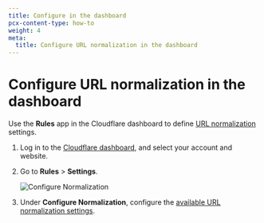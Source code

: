 ```yaml
---
title: Configure in the dashboard
pcx-content-type: how-to
weight: 4
meta:
  title: Configure URL normalization in the dashboard
---
```


# Configure URL normalization in the dashboard

Use the **Rules** app in the Cloudflare dashboard to define [URL normalization](/rules/normalization/) settings.

1.  Log in to the [Cloudflare dashboard](https://dash.cloudflare.com/), and select your account and website.

1.  Go to **Rules** > **Settings**.

    ![Configure Normalization](/rules/static/normalization/url-normalization-settings.png)

1.  Under **Configure Normalization**, configure the [available URL normalization settings](/rules/normalization/settings/).
